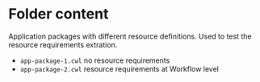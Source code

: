 # Folder content

Application packages with different resource definitions. Used to test the resource requirements extration.

* `app-package-1.cwl` no resource requirements
* `app-package-2.cwl` resource requirements at Workflow level
